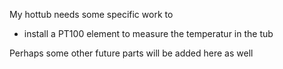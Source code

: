 My hottub needs some specific work to 

- install a PT100 element to measure the temperatur in the tub

Perhaps some other future parts will be added here as well
